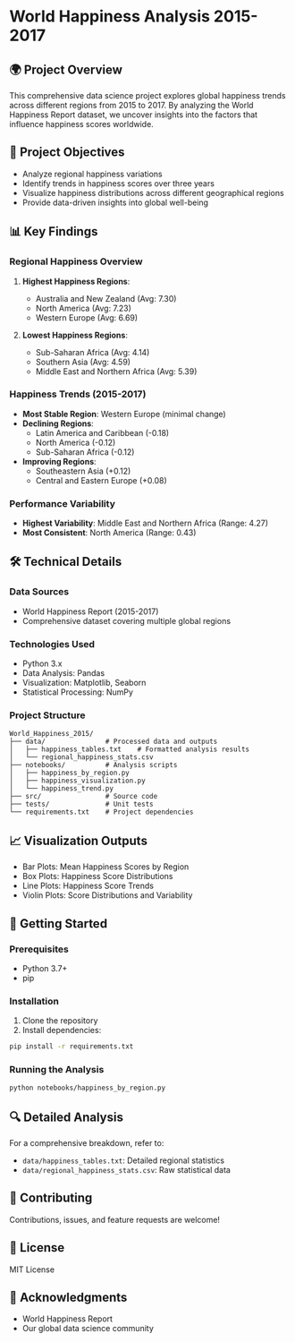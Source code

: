 # World Happiness Analysis 2015-2017

## 🌍 Project Overview

This comprehensive data science project explores global happiness trends across different regions from 2015 to 2017. By analyzing the World Happiness Report dataset, we uncover insights into the factors that influence happiness scores worldwide.

## 🎯 Project Objectives

- Analyze regional happiness variations
- Identify trends in happiness scores over three years
- Visualize happiness distributions across different geographical regions
- Provide data-driven insights into global well-being

## 📊 Key Findings

### Regional Happiness Overview

1. **Highest Happiness Regions**:
   - Australia and New Zealand (Avg: 7.30)
   - North America (Avg: 7.23)
   - Western Europe (Avg: 6.69)

2. **Lowest Happiness Regions**:
   - Sub-Saharan Africa (Avg: 4.14)
   - Southern Asia (Avg: 4.59)
   - Middle East and Northern Africa (Avg: 5.39)

### Happiness Trends (2015-2017)

- **Most Stable Region**: Western Europe (minimal change)
- **Declining Regions**: 
  - Latin America and Caribbean (-0.18)
  - North America (-0.12)
  - Sub-Saharan Africa (-0.12)
- **Improving Regions**:
  - Southeastern Asia (+0.12)
  - Central and Eastern Europe (+0.08)

### Performance Variability

- **Highest Variability**: Middle East and Northern Africa (Range: 4.27)
- **Most Consistent**: North America (Range: 0.43)

## 🛠 Technical Details

### Data Sources
- World Happiness Report (2015-2017)
- Comprehensive dataset covering multiple global regions

### Technologies Used
- Python 3.x
- Data Analysis: Pandas
- Visualization: Matplotlib, Seaborn
- Statistical Processing: NumPy

### Project Structure
```
World_Happiness_2015/
├── data/               # Processed data and outputs
│   ├── happiness_tables.txt    # Formatted analysis results
│   └── regional_happiness_stats.csv
├── notebooks/          # Analysis scripts
│   ├── happiness_by_region.py
│   ├── happiness_visualization.py
│   └── happiness_trend.py
├── src/                # Source code
├── tests/              # Unit tests
└── requirements.txt    # Project dependencies
```

## 📈 Visualization Outputs

- Bar Plots: Mean Happiness Scores by Region
- Box Plots: Happiness Score Distributions
- Line Plots: Happiness Score Trends
- Violin Plots: Score Distributions and Variability

## 🚀 Getting Started

### Prerequisites
- Python 3.7+
- pip

### Installation
1. Clone the repository
2. Install dependencies:
```bash
pip install -r requirements.txt
```

### Running the Analysis
```bash
python notebooks/happiness_by_region.py
```

## 🔍 Detailed Analysis

For a comprehensive breakdown, refer to:
- `data/happiness_tables.txt`: Detailed regional statistics
- `data/regional_happiness_stats.csv`: Raw statistical data

## 🤝 Contributing

Contributions, issues, and feature requests are welcome!

## 📄 License

MIT License

## 🙏 Acknowledgments

- World Happiness Report
- Our global data science community
